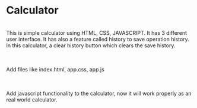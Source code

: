 # Calculator
<br>
This is simple calculator using HTML, CSS, JAVASCRIPT. It has 3 different user interface. It has also a feature called history to save operation history. In this calculator, a clear history button which clears the save history.

<br><br>
Add files like index.html, app.css, app.js

<br><br>
Add javascript functionality to the calculator, now it will work properly as an real world calculator.
